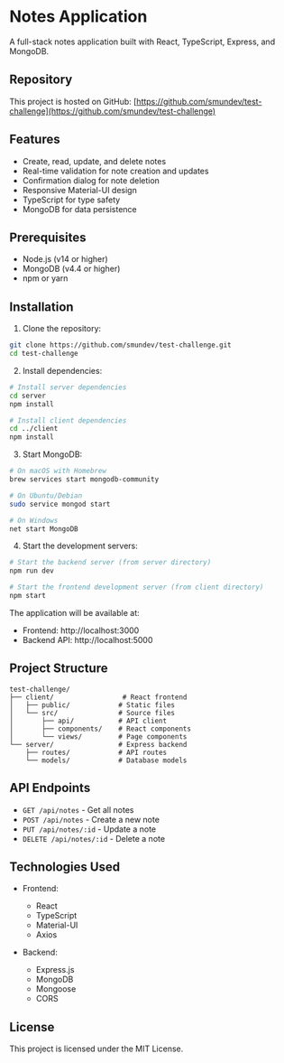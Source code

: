 # Notes Application

A full-stack notes application built with React, TypeScript, Express, and MongoDB.

## Repository

This project is hosted on GitHub: [https://github.com/smundev/test-challenge](https://github.com/smundev/test-challenge)

## Features

- Create, read, update, and delete notes
- Real-time validation for note creation and updates
- Confirmation dialog for note deletion
- Responsive Material-UI design
- TypeScript for type safety
- MongoDB for data persistence

## Prerequisites

- Node.js (v14 or higher)
- MongoDB (v4.4 or higher)
- npm or yarn

## Installation

1. Clone the repository:

```bash
git clone https://github.com/smundev/test-challenge.git
cd test-challenge
```

2. Install dependencies:

```bash
# Install server dependencies
cd server
npm install

# Install client dependencies
cd ../client
npm install
```

3. Start MongoDB:

```bash
# On macOS with Homebrew
brew services start mongodb-community

# On Ubuntu/Debian
sudo service mongod start

# On Windows
net start MongoDB
```

4. Start the development servers:

```bash
# Start the backend server (from server directory)
npm run dev

# Start the frontend development server (from client directory)
npm start
```

The application will be available at:

- Frontend: http://localhost:3000
- Backend API: http://localhost:5000

## Project Structure

```
test-challenge/
├── client/                 # React frontend
│   ├── public/            # Static files
│   └── src/               # Source files
│       ├── api/           # API client
│       ├── components/    # React components
│       └── views/         # Page components
└── server/                # Express backend
    ├── routes/            # API routes
    └── models/            # Database models
```

## API Endpoints

- `GET /api/notes` - Get all notes
- `POST /api/notes` - Create a new note
- `PUT /api/notes/:id` - Update a note
- `DELETE /api/notes/:id` - Delete a note

## Technologies Used

- Frontend:

  - React
  - TypeScript
  - Material-UI
  - Axios

- Backend:
  - Express.js
  - MongoDB
  - Mongoose
  - CORS

## License

This project is licensed under the MIT License.
